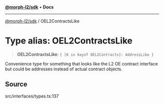 [**@morph-l2/sdk**](../globals.md) • **Docs**

***

[@morph-l2/sdk](../globals.md) / OEL2ContractsLike

# Type alias: OEL2ContractsLike

> **OEL2ContractsLike**: `{ [K in keyof OEL2Contracts]: AddressLike }`

Convenience type for something that looks like the L2 OE contract interface but could be
addresses instead of actual contract objects.

## Source

src/interfaces/types.ts:137
